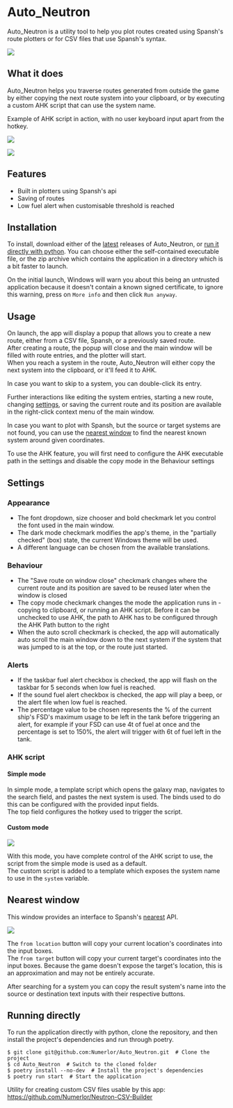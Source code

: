 # Auto_Neutron

Auto_Neutron is a utility tool to help you plot routes created using Spansh's route plotters or for CSV files that use Spansh's syntax.

![](https://i.imgur.com/o10p5mg.png)

## What it does

Auto_Neutron helps you traverse routes generated from outside the game by either copying the next route system into your clipboard, or by executing a custom AHK script that can use the system name.

Example of AHK script in action, with no user keyboard input apart from the hotkey.

![](https://i.imgur.com/ciZ5iQW.jpg)

![](https://i.imgur.com/kTagchR.png)

## Features

* Built in plotters using Spansh's api
* Saving of routes
* Low fuel alert when customisable threshold is reached

## Installation

To install, download either of the [latest](https://github.com/Numerlor/Auto_Neutron/releases/latest) releases of Auto_Neutron, or [run it directly with python](#running-directly).
You can choose either the self-contained executable file, or the zip archive which contains the application in a directory which is a bit faster to launch.

On the initial launch, Windows will warn you about this being an untrusted application because it doesn't contain a known signed certificate, to ignore this warning, press on `More info` and then click `Run anyway`.

## Usage

On launch, the app will display a popup that allows you to create a new route, either from a CSV file, Spansh, or a previously saved route.\
After creating a route, the popup will close and the main window will be filled with route entries, and the plotter will start.\
When you reach a system in the route, Auto_Neutron will either copy the next system into the clipboard, or it'll feed it to AHK.

In case you want to skip to a system, you can double-click its entry.

Further interactions like editing the system entries, starting a new route, changing [settings](#settings), or saving the current route and its position are available in the right-click context menu of the main window.

In case you want to plot with Spansh, but the source or target systems are not found, you can use the [nearest window](#nearest-window) to find the nearest known system around given coordinates.

To use the AHK feature, you will first need to configure the AHK executable path in the settings and disable the copy mode in the Behaviour settings

## Settings
### Appearance
* The font dropdown, size chooser and bold checkmark let you control the font used in the main window.
* The dark mode checkmark modifies the app's theme, in the "partially checked" (box) state, the current Windows theme will be used.
* A different language can be chosen from the available translations.

### Behaviour
* The "Save route on window close" checkmark changes where the current route and its position are saved to be reused later when the window is closed
* The copy mode checkmark changes the mode the application runs in - copying to clipboard, or running an AHK script. Before it can be unchecked to use AHK, the path to AHK has to be configured through the AHK Path button to the right
* When the auto scroll checkmark is checked, the app will automatically auto scroll the main window down to the next system if the system that was jumped to is at the top, or the route just started.

### Alerts
* If the taskbar fuel alert checkbox is checked, the app will flash on the taskbar for 5 seconds when low fuel is reached.
* If the sound fuel alert checkbox is checked, the app will play a beep, or the alert file when low fuel is reached.
* The percentage value to be chosen represents the % of the current ship's FSD's maximum usage to be left in the tank before triggering an alert, for example if your FSD can use 4t of fuel at once and the percentage is set to 150%, the alert will trigger with 6t of fuel left in the tank.

### AHK script

#### Simple mode
In simple mode, a template script which opens the galaxy map, navigates to the search field, and pastes the next system is used. The binds used to do this can be configured with the provided input fields.\
The top field configures the hotkey used to trigger the script.

#### Custom mode

![](https://i.imgur.com/RYVthYw.png)

With this mode, you have complete control of the AHK script to use, the script from the simple mode is used as a default.\
The custom script is added to a template which exposes the system name to use in the `system` variable.

## Nearest window
This window provides an interface to Spansh's [nearest](https://www.spansh.co.uk/nearest) API.

![](https://i.imgur.com/X9EQbUm.png)

The `from location` button will copy your current location's coordinates into the input boxes.\
The `from target` button will copy your current target's coordinates into the input boxes. Because the game doesn't expose the target's location, this is an approximation and may not be entirely accurate.

After searching for a system you can copy the result system's name into the source or destination text inputs with their respective buttons.

## Running directly
To run the application directly with python, clone the repository, and then install the project's dependencies and run through poetry.
```shell
$ git clone git@github.com:Numerlor/Auto_Neutron.git  # Clone the project
$ cd Auto_Neutron  # Switch to the cloned folder
$ poetry install --no-dev  # Install the project's dependencies
$ poetry run start  # Start the application
```

Utility for creating custom CSV files usable by this app:
https://github.com/Numerlor/Neutron-CSV-Builder
